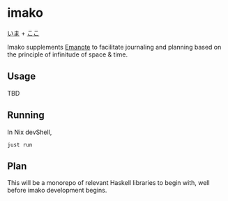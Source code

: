 # imako

[いま](https://en.wiktionary.org/wiki/%E3%81%84%E3%81%BE) + [ここ](https://en.wiktionary.org/wiki/%E3%81%93%E3%81%93)

Imako supplements [Emanote](https://emanote.srid.ca/) to facilitate journaling and planning based on the principle of infinitude of space & time.

## Usage

TBD

## Running

In Nix devShell,

```
just run
```

## Plan

This will be a monorepo of relevant Haskell libraries to begin with, well before imako development begins.
